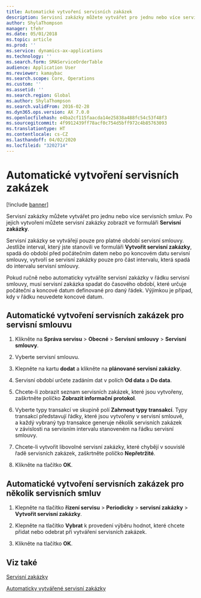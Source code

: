 ```yaml
---
title: Automatické vytvoření servisních zakázek
description: Servisní zakázky můžete vytvářet pro jednu nebo více servisních smluv.
author: ShylaThompson
manager: tfehr
ms.date: 05/01/2018
ms.topic: article
ms.prod: ''
ms.service: dynamics-ax-applications
ms.technology: ''
ms.search.form: SMAServiceOrderTable
audience: Application User
ms.reviewer: kamaybac
ms.search.scope: Core, Operations
ms.custom: ''
ms.assetid: ''
ms.search.region: Global
ms.author: ShylaThompson
ms.search.validFrom: 2016-02-28
ms.dyn365.ops.version: AX 7.0.0
ms.openlocfilehash: e4ba2cf115faacda14e25838a488fc54c53f48f3
ms.sourcegitcommit: 4f9912439ff78acf0c754d5bff972c4b85763093
ms.translationtype: HT
ms.contentlocale: cs-CZ
ms.lasthandoff: 04/02/2020
ms.locfileid: "3202714"
---
```

# <a name="create-service-orders-automatically"></a>Automatické vytvoření servisních zakázek    

[!include [banner](../includes/banner.md)]


Servisní zakázky můžete vytvářet pro jednu nebo více servisních smluv. Po jejich vytvoření můžete servisní zakázky zobrazit ve formuláři **Servisní zakázky**.

Servisní zakázky se vytvářejí pouze pro platné období servisní smlouvy. Jestliže interval, který jste stanovili ve formuláři **Vytvořit servisní zakázky**, spadá do období před počátečním datem nebo po koncovém datu servisní smlouvy, vytvoří se servisní zakázky pouze pro část intervalu, která spadá do intervalu servisní smlouvy.

Pokud ručně nebo automaticky vytváříte servisní zakázky v řádku servisní smlouvy, musí servisní zakázka spadat do časového období, které určuje počáteční a koncové datum definované pro daný řádek. Výjimkou je případ, kdy v řádku neuvedete koncové datum.

## <a name="create-service-orders-automatically-for-a-service-agreement"></a>Automatické vytvoření servisních zakázek pro servisní smlouvu

1.  Klikněte na **Správa servisu** \> **Obecné** \> **Servisní smlouvy** \> **Servisní smlouvy**.

2.  Vyberte servisní smlouvu.

3.  Klepněte na kartu **dodat** a klikněte na **plánované servisní zakázky**.

4.  Servisní období určete zadáním dat v polích **Od data** a **Do data**.

5.  Chcete-li zobrazit seznam servisních zakázek, které jsou vytvořeny, zaškrtněte políčko **Zobrazit informační protokol**.

6.  Vyberte typy transakcí ve skupině polí **Zahrnout typy transakcí**. Typy transakcí představují řádky, které jsou vytvořeny v servisní smlouvě, a každý vybraný typ transakce generuje několik servisních zakázek v závislosti na servisním intervalu stanoveném na řádku servisní smlouvy.

7.  Chcete-li vytvořit libovolné servisní zakázky, které chybějí v souvislé řadě servisních zakázek, zaškrtněte políčko **Nepřetržité**.

8.  Klikněte na tlačítko **OK**.

## <a name="create-service-orders-automatically-for-several-service-agreements"></a>Automatické vytvoření servisních zakázek pro několik servisních smluv

1.  Klepněte na tlačítko **řízení servisu** \> **Periodicky** \> **servisní zakázky** \> **Vytvořit servisní zakázky**.

2.  Klepněte na tlačítko **Vybrat** k provedení výběru hodnot, které chcete přidat nebo odebrat při vytváření servisních zakázek.

3.  Klikněte na tlačítko **OK**.

## <a name="see-also"></a>Viz také

[Servisní zakázky](service-orders.md)

[Automaticky vytvářené servisní zakázky](auto-create-service-orders.md)

  


